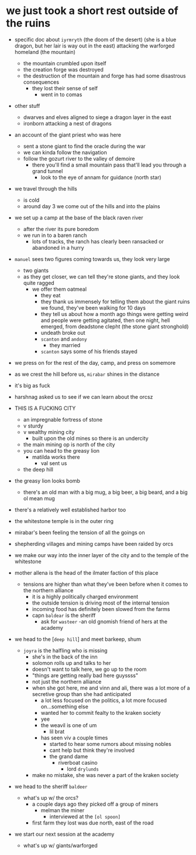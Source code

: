 # we just took a short rest outside of the ruins

- specific doc about `iyrmryth` (the doom of the desert) (she is a blue dragon, but her lair is way out in the east) attacking the warforged homeland (the mountain)
    - the mountain crumbled upon itself
    - the creation forge was destroyed
    - the destruction of the mountain and forge has had some disastrous consequences
        - they lost their sense of self
            - went in to comas

- other stuff
    - dwarves and elves aligned to siege a dragon layer in the east
    - ironborn attacking a nest of dragons

- an account of the giant priest who was here
    - sent a stone giant to find the oracle during the war
    - we can kinda follow the navigation
    - follow the gozurt river to the valley of demoire
        - there you'll find a small mountain pass that'll lead you through a grand tunnel
            - look to the eye of annam for guidance (north star)

- we travel through the hills
    - is cold
    - around day 3 we come out of the hills and into the plains

- we set up a camp at the base of the black raven river
    - after the river its pure boredom
    - we run in to a baren ranch
        - lots of tracks, the ranch has clearly been ransacked or abandoned in a hurry

- `manuel` sees two figures coming towards us, they look very large
    - two giants
    - as they get closer, we can tell they're stone giants, and they look quite ragged
        - we offer them oatmeal
            - they eat
            - they thank us immensely for telling them about the giant ruins we found, they've been walking for 10 days
            - they tell us about how a month ago things were getting weird and people were getting agitated, then one night, hell emerged, from deadstone clepht (the stone giant stronghold)
            - undeath broke out
            - `scanton` and `andony`
                - they married
            - `scanton` says some of his friends stayed

- we press on for the rest of the day, camp, and press on somemore

- as we crest the hill before us, `mirabar` shines in the distance

- it's big as fuck
- harshnag asked us to see if we can learn about the orcsz


- THIS IS A FUCKING CITY
    - an impregnable fortress of stone
    - v sturdy
    - v wealthy mining city
        - built upon the old mines so there is an undercity
    - the main mining op is north of the city
    - you can head to the greasy lion
        - matilda works there
            - val sent us
    - the deep hill

- the greasy lion looks bomb
    - there's an old man with a big mug, a big beer, a big beard, and a big ol mean mug

- there's a relatively well established harbor too

- the whitestone temple is in the outer ring

- mirabar's been feeling the tension of all the goings on

- shepherding villages and mining camps have been raided by orcs

- we make our way into the inner layer of the city and to the temple of the whitestone

- mother allena is the head of the ilmater faction of this place
    - tensions are higher than what they've been before when it comes to the northern alliance
        - it is a highly politically charged environment
        - the outside tension is driving most of the internal tension
        - incoming food has definitely been slowed from the farms
        - capn `baldear` is the sheriff
            - ask for `wasteer`
                -an old gnomish friend of hers at the academy

- we head to the [`deep hill`] and meet barkeep, shum
    - `joyra` is the halfling who is missing
        - she's in the back of the inn
        - solomon rolls up and talks to her
        - doesn't want to talk here, we go up to the room
        - "things are getting really bad here guyssss"
        - not just the northern alliance
        - when she got here, me and vinn and ali, there was a lot more of a secretive group than she had anticipated
            - a lot less focused on the politics, a lot more focused on...something else
            - wanted her to commit fealty to the kraken society
            - yee
            - the weavil is one of um
                - lil brat
            - has seen viv a couple times
                - started to hear some rumors about missing nobles
                - cant help but think they're involved
                - the grand dame
                    - riverboat casino
                        - lord `drylunds`
        - make no mistake, she was never a part of the kraken society

- we head to the sheriff `baldeer`
    - what's up w/ the orcs?
        - a couple days ago they picked off a group of miners
            - melman the miner
                - interviewed at the `[ol spoon]`
        - first farm they lost was due north, east of the road


- we start our next session at the academy
    - what's up w/ giants/warforged
